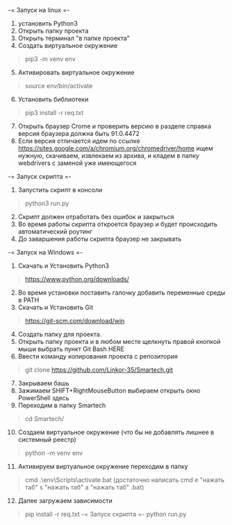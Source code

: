 -= Запуск на linux =-
1. установить Python3
2. Открыть папку проекта 
3. Открыть терминал "в папке проекта"
4. Создать виртуальное окружение  
>pip3 -m venv env
5. Активировать виртуальное окружение  
>source env/bin/activate
6. Установить библиотеки                     
>pip3 install -r req.txt
7. Открыть браузер Crome и проверить версию в разделе справка
версия браузера должна быть 91.0.4472
8. Если версия отличается идем по ссылке https://sites.google.com/a/chromium.org/chromedriver/home 
ищем нужную, скачиваем, извлекаем из архива, и кладем в папку webdrivers с заменой уже имеющегося

-= Запуск скрипта =-
1. Запустить скрипт в консоли 
>python3 run.py
2. Скрипт должен  отработать без ошибок и закрыться
3. Во время работы скрипта откроется браузер и будет происходить автоматический роутинг
4. До заваршения работы скрипта браузер не закрывать

-= Запуск на Windows =-
1. Скачать и Установить Python3 
> https://www.python.org/downloads/
2. Во время установки поставить галочку добавить переменные среды в PATH
3. Скачать и Установить Git
> https://git-scm.com/download/win
4. Создать папку для проекта.
5. Открыть папку проекта и в любом месте щелкнуть правой кнопкой мыши выбрать пункт Git Bash HERE 
6. Ввести команду копирования проекта с репозитория
>  git clone https://github.com/Linkor-35/Smartech.git
7. Закрываем башь
8. Зажимаем SHIFT+RightMouseButton выбираем открыть окно PowerShell здесь
9. Переходим в папку Smartech
> cd Smartech/
10. Создаем виртуальное окружение (что бы не добавлять лишнее в системный реестр)
> python -m venv env
11. Активируем виртуальное окружение переходим в папку
>cmd .\env\Scripts\activate.bat  (достаточно написать cmd e "нажать таб" s "нажать таб" a "нажать таб" .bat)
12. Далее загружаем зависимости 
> pip install -r req.txt
-= Запуск скрипта =-
> python run.py
